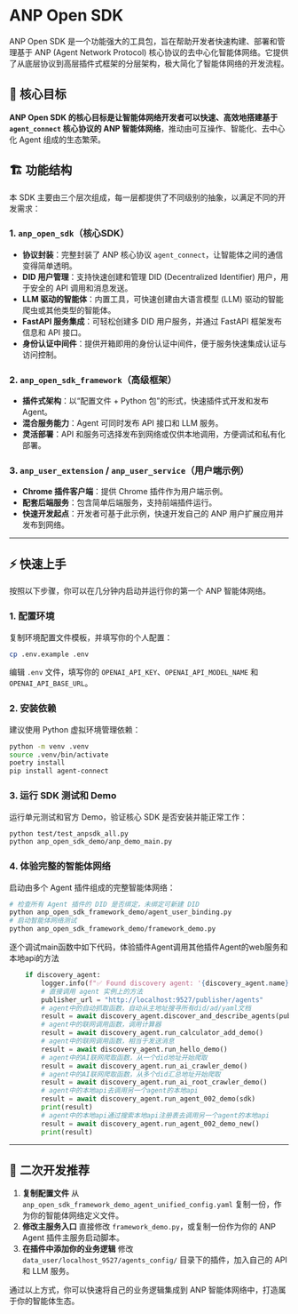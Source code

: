 # ANP Open SDK

ANP Open SDK 是一个功能强大的工具包，旨在帮助开发者快速构建、部署和管理基于 ANP (Agent Network Protocol) 核心协议的去中心化智能体网络。它提供了从底层协议到高层插件式框架的分层架构，极大简化了智能体网络的开发流程。

## 🚀 核心目标

**ANP Open SDK 的核心目标是让智能体网络开发者可以快速、高效地搭建基于 `agent_connect` 核心协议的 ANP 智能体网络**，推动由可互操作、智能化、去中心化 Agent 组成的生态繁荣。

## 🏗️ 功能结构

本 SDK 主要由三个层次组成，每一层都提供了不同级别的抽象，以满足不同的开发需求：

### 1. `anp_open_sdk`（核心SDK）

- **协议封装**：完整封装了 ANP 核心协议 `agent_connect`，让智能体之间的通信变得简单透明。
- **DID 用户管理**：支持快速创建和管理 DID (Decentralized Identifier) 用户，用于安全的 API 调用和消息发送。
- **LLM 驱动的智能体**：内置工具，可快速创建由大语言模型 (LLM) 驱动的智能爬虫或其他类型的智能体。
- **FastAPI 服务集成**：可轻松创建多 DID 用户服务，并通过 FastAPI 框架发布信息和 API 接口。
- **身份认证中间件**：提供开箱即用的身份认证中间件，便于服务快速集成认证与访问控制。

### 2. `anp_open_sdk_framework`（高级框架）

- **插件式架构**：以“配置文件 + Python 包”的形式，快速插件式开发和发布 Agent。
- **混合服务能力**：Agent 可同时发布 API 接口和 LLM 服务。
- **灵活部署**：API 和服务可选择发布到网络或仅供本地调用，方便调试和私有化部署。

### 3. `anp_user_extension` / `anp_user_service`（用户端示例）

- **Chrome 插件客户端**：提供 Chrome 插件作为用户端示例。
- **配套后端服务**：包含简单后端服务，支持前端插件运行。
- **快速开发起点**：开发者可基于此示例，快速开发自己的 ANP 用户扩展应用并发布到网络。

---

## ⚡ 快速上手

按照以下步骤，你可以在几分钟内启动并运行你的第一个 ANP 智能体网络。

### 1. 配置环境

复制环境配置文件模板，并填写你的个人配置：

```bash
cp .env.example .env
```

编辑 `.env` 文件，填写你的 `OPENAI_API_KEY`、`OPENAI_API_MODEL_NAME` 和 `OPENAI_API_BASE_URL`。

### 2. 安装依赖

建议使用 Python 虚拟环境管理依赖：

```bash
python -m venv .venv
source .venv/bin/activate 
poetry install
pip install agent-connect
```

### 3. 运行 SDK 测试和 Demo

运行单元测试和官方 Demo，验证核心 SDK 是否安装并能正常工作：

```bash
python test/test_anpsdk_all.py
python anp_open_sdk_demo/anp_demo_main.py
```

### 4. 体验完整的智能体网络

启动由多个 Agent 插件组成的完整智能体网络：

```bash
# 检查所有 Agent 插件的 DID 是否绑定，未绑定可新建 DID
python anp_open_sdk_framework_demo/agent_user_binding.py
# 启动智能体网络测试
python anp_open_sdk_framework_demo/framework_demo.py
```

逐个调试main函数中如下代码，体验插件Agent调用其他插件Agent的web服务和本地api的方法

```python
    if discovery_agent:
        logger.info(f"✅ Found discovery agent: '{discovery_agent.name}'. Starting its discovery task...")
        # 直接调用 agent 实例上的方法
        publisher_url = "http://localhost:9527/publisher/agents"
        # agent中的自动抓取函数，自动从主地址搜寻所有did/ad/yaml文档
        result = await discovery_agent.discover_and_describe_agents(publisher_url)
        # agent中的联网调用函数，调用计算器
        result = await discovery_agent.run_calculator_add_demo()
        # agent中的联网调用函数，相当于发送消息
        result = await discovery_agent.run_hello_demo()
        # agent中的AI联网爬取函数，从一个did地址开始爬取
        result = await discovery_agent.run_ai_crawler_demo()
        # agent中的AI联网爬取函数，从多个did汇总地址开始爬取
        result = await discovery_agent.run_ai_root_crawler_demo()
        # agent中的本地api去调用另一个agent的本地api
        result = await discovery_agent.run_agent_002_demo(sdk)
        print(result)
        # agent中的本地api通过搜索本地api注册表去调用另一个agent的本地api
        result = await discovery_agent.run_agent_002_demo_new()
        print(result)
```

---

## 🔧 二次开发推荐

1. **复制配置文件**
   从 `anp_open_sdk_framework_demo_agent_unified_config.yaml` 复制一份，作为你的智能体网络定义文件。
2. **修改主服务入口**
   直接修改 `framework_demo.py`，或复制一份作为你的 ANP Agent 插件主服务启动脚本。
3. **在插件中添加你的业务逻辑**
   修改 `data_user/localhost_9527/agents_config/` 目录下的插件，加入自己的 API 和 LLM 服务。

通过以上方式，你可以快速将自己的业务逻辑集成到 ANP 智能体网络中，打造属于你的智能体生态。
